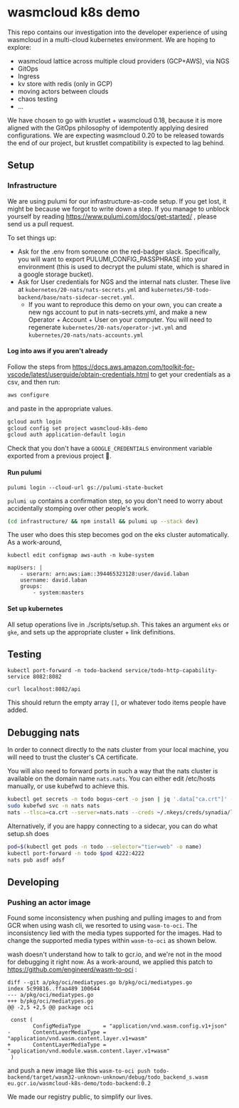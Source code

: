 # wasmcloud k8s demo

This repo contains our investigation into the developer experience of using wasmcloud in a multi-cloud kubernetes environment. We are hoping to explore:

- wasmcloud lattice across multiple cloud providers (GCP+AWS), via NGS
- GitOps
- Ingress
- kv store with redis (only in GCP)
- moving actors between clouds
- chaos testing
- ...

We have chosen to go with krustlet + wasmcloud 0.18, because it is more aligned with the GitOps philosophy of idempotently applying desired configurations. We are expecting wasmcloud 0.20 to be released towards the end of our project, but krustlet compatibility is expected to lag behind.

## Setup

### Infrastructure

We are using pulumi for our infrastructure-as-code setup. If you get lost, it might be because we forgot to write down a step. If you manage to unblock yourself by reading https://www.pulumi.com/docs/get-started/ , please send us a pull request.

To set things up:

- Ask for the .env from someone on the red-badger slack. Specifically, you will want to export PULUMI_CONFIG_PASSPHRASE into your environment (this is used to decrypt the pulumi state, which is shared in a google storage bucket).
- Ask for User credentials for NGS and the internal nats cluster. These live at `kubernetes/20-nats/nats-secrets.yml` and
  `kubernetes/50-todo-backend/base/nats-sidecar-secret.yml`.
  - If you want to reproduce this demo on your own, you can create a new ngs account to put in nats-secrets.yml, and make a new Operator + Account + User on your computer. You will need to regenerate `kubernetes/20-nats/operator-jwt.yml` and `kubernetes/20-nats/nats-accounts.yml`

#### Log into aws if you aren't already

Follow the steps from https://docs.aws.amazon.com/toolkit-for-vscode/latest/userguide/obtain-credentials.html to get your credentials as a csv, and then run:

```bash
aws configure
```

and paste in the appropriate values.

```bash
gcloud auth login
gcloud config set project wasmcloud-k8s-demo
gcloud auth application-default login
```

Check that you don't have a `GOOGLE_CREDENTIALS` environment variable exported from a previous project 🙈.

#### Run pulumi

`pulumi login --cloud-url gs://pulumi-state-bucket`

`pulumi up` contains a confirmation step, so you don't need to worry about accidentally stomping over other people's work.

```bash
(cd infrastructure/ && npm install && pulumi up --stack dev)
```

The user who does this step becomes god on the eks cluster automatically. As a work-around,

```
kubectl edit configmap aws-auth -n kube-system
```

```
mapUsers: |
    - userarn: arn:aws:iam::394465323128:user/david.laban
    username: david.laban
    groups:
        - system:masters
```

#### Set up kubernetes

All setup operations live in ./scripts/setup.sh. This takes an argument `eks` or `gke`, and sets up the appropriate cluster + link definitions.

## Testing

```
kubectl port-forward -n todo-backend service/todo-http-capability-service 8082:8082
```

```
curl localhost:8082/api
```

This should return the empty array `[]`, or whatever todo items people have added.

## Debugging nats

In order to connect directly to the nats cluster from your local machine, you will need to trust the cluster's CA certificate.

You will also need to forward ports in such a way that the nats cluster is available on the domain name `nats.nats`. You can either edit /etc/hosts manually, or use kubefwd to achieve this.

```bash
kubectl get secrets -n todo bogus-cert -o json | jq '.data["ca.crt"]' -r | base64 -D > ca.crt
sudo kubefwd svc -n nats nats
nats --tlsca=ca.crt --server=nats.nats --creds ~/.nkeys/creds/synadia/leaftest/wasmcloud-project.creds pub asdf adsf
```

Alternatively, if you are happy connecting to a sidecar, you can do what setup.sh does

```bash
pod=$(kubectl get pods -n todo --selector="tier=web" -o name)
kubectl port-forward -n todo $pod 4222:4222
nats pub asdf adsf
```

## Developing

### Pushing an actor image

Found some inconsistency when pushing and pulling images to and from GCR when using wash cli, we resorted to using `wasm-to-oci`. The inconsistency lied with the media types supported for the images. Had to change the supported media types within `wasm-to-oci` as shown below.

wash doesn't understand how to talk to gcr.io, and we're not in the mood for debugging it right now. As a work-around, we applied this patch to https://github.com/engineerd/wasm-to-oci :

```
diff --git a/pkg/oci/mediatypes.go b/pkg/oci/mediatypes.go
index 5c99816..ffaa489 100644
--- a/pkg/oci/mediatypes.go
+++ b/pkg/oci/mediatypes.go
@@ -2,5 +2,5 @@ package oci

 const (
        ConfigMediaType       = "application/vnd.wasm.config.v1+json"
-       ContentLayerMediaType = "application/vnd.wasm.content.layer.v1+wasm"
+       ContentLayerMediaType = "application/vnd.module.wasm.content.layer.v1+wasm"
 )
```

and push a new image like this `wasm-to-oci push todo-backend/target/wasm32-unknown-unknown/debug/todo_backend_s.wasm eu.gcr.io/wasmcloud-k8s-demo/todo-backend:0.2`

We made our registry public, to simplify our lives.
